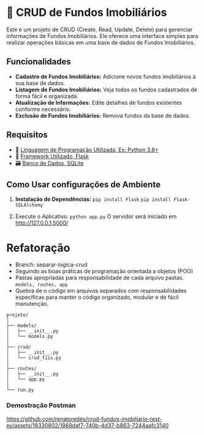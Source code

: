 # 🏡 CRUD de Fundos Imobiliários

Este é um projeto de CRUD (Create, Read, Update, Delete) para gerenciar informações de Fundos Imobiliários. Ele oferece uma interface simples para realizar operações básicas em uma base de dados de Fundos Imobiliários.

## Funcionalidades

- **Cadastro de Fundos Imobiliários:** Adicione novos fundos imobiliários à sua base de dados.
- **Listagem de Fundos Imobiliários:** Veja todos os fundos cadastrados de forma fácil e organizada.
- **Atualização de Informações:** Edite detalhes de fundos existentes conforme necessário.
- **Exclusão de Fundos Imobiliários:** Remova fundos da base de dados.

## Requisitos

- 🐍 [Linguagem de Programação Utilizada, Ex: Python 3.8+](https://www.python.org/)
- 🚀 [Framework Utilizado, Flask](https://flask.palletsprojects.com/en/3.0.x/)
- 🗃️ [Banco de Dados, SQLite](https://www.sqlite.org/index.html)

## Como Usar configurações de Ambiente

1. **Instalação de Dependências:**
   ```pip install Flask```
   ```pip install Flask-SQLAlchemy``` 


3. Execute o Aplicativo:
```python app.py```
O servidor será iniciado em http://127.0.0.1:5000/

# Refatoração
* Branch: separar-logica-crud 
* Seguindo as boas práticas de programação orientada a objetos (POO)
* Pastas apropriadas para responsabilidade de cada arquivo
pastas. ```models, routes, app```
* Quebra de o código em arquivos separados com responsabilidades específicas para manter o código organizado, modular e de fácil manutenção.

```
projeto/
│
├── models/
│   ├── __init__.py
│   └── models.py
│
├── crud/
│   ├── __init__.py
│   └── crud_fiis.py
│
├── routes/
│   ├── __init__.py
│   └── app.py
│
└── run.py
```

### Demostração Postman
https://github.com/renatoredes/crud-fundos-imobiliario-rest-py/assets/18330802/1868daf7-740b-4d37-b863-7244aafc3140


